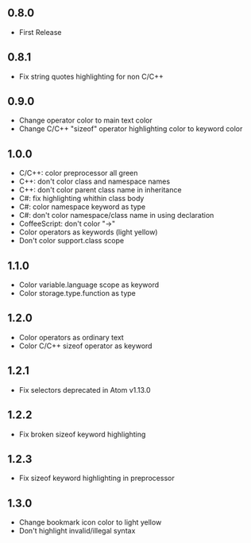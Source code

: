 ## 0.8.0
* First Release

## 0.8.1
* Fix string quotes highlighting for non C/C++

## 0.9.0
* Change operator color to main text color
* Change C/C++ "sizeof" operator highlighting color to keyword color

## 1.0.0
* C/C++: color preprocessor all green
* C++: don't color class and namespace names
* C++: don't color parent class name in inheritance
* C#: fix highlighting whithin class body
* C#: color namespace keyword as type
* C#: don't color namespace/class name in using declaration
* CoffeeScript: don't color "->"
* Color operators as keywords (light yellow)
* Don't color support.class scope

## 1.1.0
* Color variable.language scope as keyword
* Color storage.type.function as type

## 1.2.0
* Color operators as ordinary text
* Color C/C++ sizeof operator as keyword

## 1.2.1
* Fix selectors deprecated in Atom v1.13.0

## 1.2.2
* Fix broken sizeof keyword highlighting

## 1.2.3
* Fix sizeof keyword highlighting in preprocessor

## 1.3.0
* Change bookmark icon color to light yellow
* Don't highlight invalid/illegal syntax
